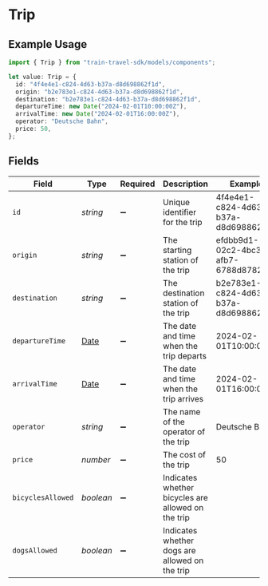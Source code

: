 # Trip

## Example Usage

```typescript
import { Trip } from "train-travel-sdk/models/components";

let value: Trip = {
  id: "4f4e4e1-c824-4d63-b37a-d8d698862f1d",
  origin: "b2e783e1-c824-4d63-b37a-d8d698862f1d",
  destination: "b2e783e1-c824-4d63-b37a-d8d698862f1d",
  departureTime: new Date("2024-02-01T10:00:00Z"),
  arrivalTime: new Date("2024-02-01T16:00:00Z"),
  operator: "Deutsche Bahn",
  price: 50,
};
```

## Fields

| Field                                                                                         | Type                                                                                          | Required                                                                                      | Description                                                                                   | Example                                                                                       |
| --------------------------------------------------------------------------------------------- | --------------------------------------------------------------------------------------------- | --------------------------------------------------------------------------------------------- | --------------------------------------------------------------------------------------------- | --------------------------------------------------------------------------------------------- |
| `id`                                                                                          | *string*                                                                                      | :heavy_minus_sign:                                                                            | Unique identifier for the trip                                                                | 4f4e4e1-c824-4d63-b37a-d8d698862f1d                                                           |
| `origin`                                                                                      | *string*                                                                                      | :heavy_minus_sign:                                                                            | The starting station of the trip                                                              | efdbb9d1-02c2-4bc3-afb7-6788d8782b1e                                                          |
| `destination`                                                                                 | *string*                                                                                      | :heavy_minus_sign:                                                                            | The destination station of the trip                                                           | b2e783e1-c824-4d63-b37a-d8d698862f1d                                                          |
| `departureTime`                                                                               | [Date](https://developer.mozilla.org/en-US/docs/Web/JavaScript/Reference/Global_Objects/Date) | :heavy_minus_sign:                                                                            | The date and time when the trip departs                                                       | 2024-02-01T10:00:00Z                                                                          |
| `arrivalTime`                                                                                 | [Date](https://developer.mozilla.org/en-US/docs/Web/JavaScript/Reference/Global_Objects/Date) | :heavy_minus_sign:                                                                            | The date and time when the trip arrives                                                       | 2024-02-01T16:00:00Z                                                                          |
| `operator`                                                                                    | *string*                                                                                      | :heavy_minus_sign:                                                                            | The name of the operator of the trip                                                          | Deutsche Bahn                                                                                 |
| `price`                                                                                       | *number*                                                                                      | :heavy_minus_sign:                                                                            | The cost of the trip                                                                          | 50                                                                                            |
| `bicyclesAllowed`                                                                             | *boolean*                                                                                     | :heavy_minus_sign:                                                                            | Indicates whether bicycles are allowed on the trip                                            |                                                                                               |
| `dogsAllowed`                                                                                 | *boolean*                                                                                     | :heavy_minus_sign:                                                                            | Indicates whether dogs are allowed on the trip                                                |                                                                                               |